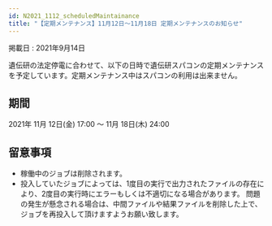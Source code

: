 ```yaml
---
id: N2021_1112_scheduledMaintainance
title: "【定期メンテナンス】11月12日～11月18日 定期メンテナンスのお知らせ"
---
```


掲載日 : 2021年9月14日


遺伝研の法定停電に合わせて、以下の日時で遺伝研スパコンの定期メンテナンスを予定しています。定期メンテナンス中はスパコンの利用は出来ません。
 
## 期間

2021年 11月 12日(金) 17:00 ～ 11月 18日(木) 24:00
 
## 留意事項
 
- 稼働中のジョブは削除されます。
- 投入していたジョブによっては、1度目の実行で出力されたファイルの存在により、2度目の実行時にエラーもしくは不適切になる場合があります。 問題の発生が懸念される場合は、中間ファイルや結果ファイルを削除した上で、ジョブを再投入して頂けますようお願い致します。

